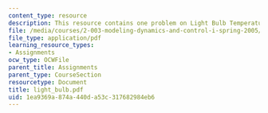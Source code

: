 ```yaml
---
content_type: resource
description: This resource contains one problem on Light Bulb Temperature
file: /media/courses/2-003-modeling-dynamics-and-control-i-spring-2005/1ea9369a874a440da53c317682984eb6_light_bulb.pdf
file_type: application/pdf
learning_resource_types:
- Assignments
ocw_type: OCWFile
parent_title: Assignments
parent_type: CourseSection
resourcetype: Document
title: light_bulb.pdf
uid: 1ea9369a-874a-440d-a53c-317682984eb6
---
```

